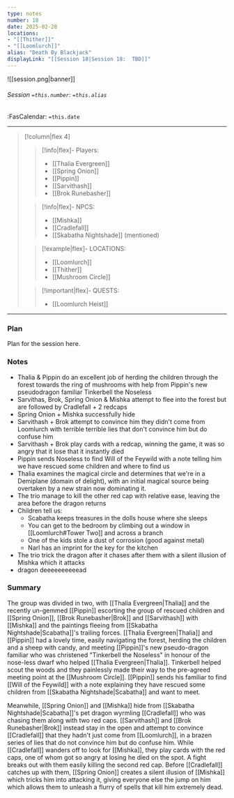 ```yaml
---
type: notes
number: 18
date: 2025-02-28
locations:
- "[[Thither]]"
- "[[Loomlurch]]"
alias: "Death By Blackjack"
displayLink: "[[Session 18|Session 18:  TBD]]"
---
```


![[session.png|banner]]
###### Session `=this.number`: `=this.alias`
<span class="sub2">:FasCalendar: `=this.date` </span>
___

> [!column|flex 4]
> 
>> [!info|flex]- Players:
>> - [[Thalia Evergreen]]
>> - [[Spring Onion]]
>> - [[Pippin]]
>> - [[Sarvithash]]
>> - [[Brok Runebasher]]
> 
>> [!info|flex]- NPCS:
>> - [[Mishka]]
>> - [[Cradlefall]]
>> - [[Skabatha Nightshade]] (mentioned)
>
>> [!example|flex]- LOCATIONS:
>> - [[Loomlurch]]
>> - [[Thither]]
>> - [[Mushroom Circle]]
>
>> [!important|flex]- QUESTS:
>> - [[Loomlurch Heist]]

---

### Plan
Plan for the session here.

### Notes
- Thalia & Pippin do an excellent job of herding the children through the forest towards the ring of mushrooms with help from Pippin's new pseudodragon familiar Tinkerbell the Noseless
- Sarvithas, Brok, Spring Onion & Mishka attempt to flee into the forest but are followed by Cradlefall + 2 redcaps
- Spring Onion + Mishka successfully hide
- Sarvithash + Brok attempt to convince him they didn't come from Loomlurch with terrible terrible lies that don't convince him but do confuse him
- Sarvithash + Brok play cards with a redcap, winning the game, it was so angry that it lose that it instantly died
- Pippin sends Noseless to find Will of the Feywild with a note telling him we have rescued some children and where to find us
- Thalia examines the magical circle and determines that we're in a Demiplane (domain of delight), with an initial magical source being overtaken by a new strain now dominating it.
- The trio manage to kill the other red cap with relative ease, leaving the area before the dragon returns
- Children tell us:
	- Scabatha keeps treasures in the dolls house where she sleeps
	- You can get to the bedroom by climbing out a window in [[Loomlurch#Tower Two]] and across a branch
	- One of the kids stole a dust of corrosion (good against metal)
	- Narl has an imprint for the key for the kitchen
- The trio trick the dragon after it chases after them with a silent illusion of Mishka which it attacks
- dragon deeeeeeeeeead

### Summary
The group was divided in two, with [[Thalia Evergreen|Thalia]] and the recently un-gemmed [[Pippin]] escorting the group of rescued children and [[Spring Onion]], [[Brok Runebasher|Brok]] and [[Sarvithash]] with [[Mishka]] and the paintings fleeing from [[Skabatha Nightshade|Scabatha]]'s trailing forces. [[Thalia Evergreen|Thalia]] and [[Pippin]] had a lovely time, easily navigating the forest, herding the children and a sheep with candy, and meeting [[Pippin]]'s new pseudo-dragon familiar who was christened "Tinkerbell the Noseless" in honour of the nose-less dwarf who helped [[Thalia Evergreen|Thalia]]. Tinkerbell helped scout the woods and they painlessly made their way to the pre-agreed meeting point at the [[Mushroom Circle]]. [[Pippin]] sends his familiar to find [[Will of the Feywild]] with a note explaining they have rescued some children from [[Skabatha Nightshade|Scabatha]] and want to meet.

Meanwhile, [[Spring Onion]] and [[Mishka]] hide from [[Skabatha Nightshade|Scabatha]]'s pet dragon wyrmling [[Cradlefall]] who was chasing them along with two red caps. [[Sarvithash]] and [[Brok Runebasher|Brok]] instead stay in the open and attempt to convince [[Cradlefall]] that they hadn't just come from [[Loomlurch]], in a brazen series of lies that do not convince him but do confuse him. While [[Cradlefall]] wanders off to look for [[Mishka]], they play cards with the red caps, one of whom got so angry at losing he died on the spot. A fight breaks out with them easily killing the second red cap. Before [[Cradlefall]] catches up with them, [[Spring Onion]] creates a silent illusion of [[Mishka]] which tricks him into attacking it, giving everyone else the jump on him which allows them to unleash a flurry of spells that kill him extremely dead.


